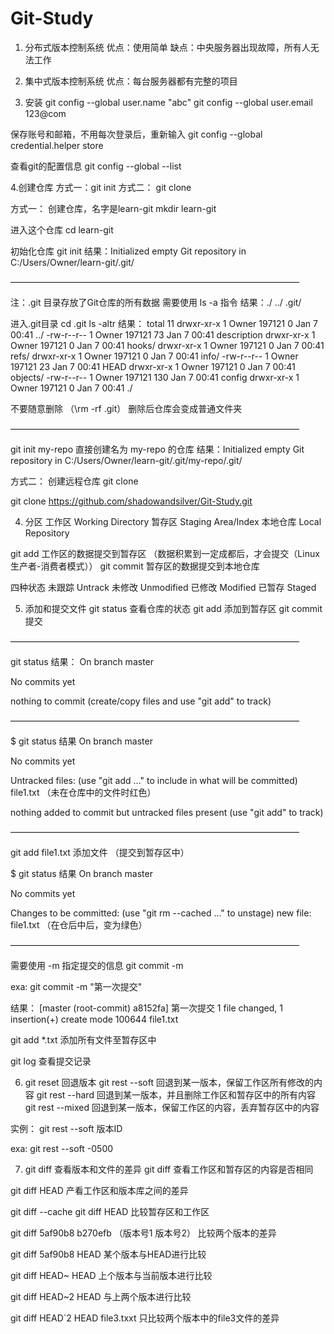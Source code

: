 # Git-Study
1. 分布式版本控制系统
  优点：使用简单
  缺点：中央服务器出现故障，所有人无法工作
  
2. 集中式版本控制系统
  优点：每台服务器都有完整的项目

3. 安装
git config --global user.name "abc"
git config --global user.email 123@com

保存账号和邮箱，不用每次登录后，重新输入
git config --global credential.helper store

查看git的配置信息
git config --global --list

4.创建仓库
方式一：git init
方式二： git clone

方式一：
创建仓库，名字是learn-git
mkdir learn-git

进入这个仓库
cd learn-git

初始化仓库
git init
结果：Initialized empty Git repository in C:/Users/Owner/learn-git/.git/

—————————————————————————————————

注：.git 目录存放了Git仓库的所有数据
需要使用 ls -a 指令
结果：./  ../  .git/

进入.git目录
cd .git
ls -altr
结果：
total 11
drwxr-xr-x 1 Owner 197121   0 Jan  7 00:41 ../
-rw-r--r-- 1 Owner 197121  73 Jan  7 00:41 description
drwxr-xr-x 1 Owner 197121   0 Jan  7 00:41 hooks/
drwxr-xr-x 1 Owner 197121   0 Jan  7 00:41 refs/
drwxr-xr-x 1 Owner 197121   0 Jan  7 00:41 info/
-rw-r--r-- 1 Owner 197121  23 Jan  7 00:41 HEAD
drwxr-xr-x 1 Owner 197121   0 Jan  7 00:41 objects/
-rw-r--r-- 1 Owner 197121 130 Jan  7 00:41 config
drwxr-xr-x 1 Owner 197121   0 Jan  7 00:41 ./

不要随意删除 （\rm -rf .git） 删除后仓库会变成普通文件夹

—————————————————————————————————

git init my-repo 直接创建名为 my-repo 的仓库
结果：Initialized empty Git repository in C:/Users/Owner/learn-git/.git/my-repo/.git/

方式二：
创建远程仓库
git clone

git clone https://github.com/shadowandsilver/Git-Study.git


4. 分区
工作区 Working Directory
暂存区 Staging Area/Index
本地仓库 Local Repository

git add 工作区的数据提交到暂存区 （数据积累到一定成都后，才会提交（Linux生产者-消费者模式））
git commit 暂存区的数据提交到本地仓库

四种状态
未跟踪 Untrack
未修改 Unmodified
已修改 Modified
已暂存 Staged

5. 添加和提交文件
git status 查看仓库的状态
git add 添加到暂存区
git commit 提交

—————————————————————————————————

git status
结果：
On branch master

No commits yet

nothing to commit (create/copy files and use "git add" to track)

—————————————————————————————————

$ git status
结果
On branch master

No commits yet

Untracked files:
  (use "git add <file>..." to include in what will be committed)
        file1.txt （未在仓库中的文件时红色）

nothing added to commit but untracked files present (use "git add" to track)

—————————————————————————————————

git add file1.txt 添加文件 （提交到暂存区中）

$ git status
结果
On branch master

No commits yet

Changes to be committed:
  (use "git rm --cached <file>..." to unstage)
        new file:   file1.txt （在仓后中后，变为绿色）

—————————————————————————————————

需要使用 -m 指定提交的信息
git commit -m 

exa: git commit -m "第一次提交"

结果：
[master (root-commit) a8152fa] 第一次提交
 1 file changed, 1 insertion(+)
 create mode 100644 file1.txt

git add *.txt 添加所有文件至暂存区中

git log 查看提交记录

 6. git reset 回退版本
git rest --soft 回退到某一版本，保留工作区所有修改的内容
git rest --hard 回退到某一版本，并且删除工作区和暂存区中的所有内容
git rest --mixed 回退到某一版本，保留工作区的内容，丢弃暂存区中的内容

实例：
git rest --soft 版本ID

exa: git rest --soft -0500

7. git diff 查看版本和文件的差异
git diff
查看工作区和暂存区的内容是否相同

 git diff HEAD
 产看工作区和版本库之间的差异

git diff --cache
git diff HEAD 比较暂存区和工作区

git diff 5af90b8 b270efb （版本号1 版本号2）
比较两个版本的差异

git diff 5af90b8 HEAD
某个版本与HEAD进行比较

git diff HEAD~ HEAD
上个版本与当前版本进行比较

git diff HEAD~2 HEAD
与上两个版本进行比较

git diff HEAD`2 HEAD file3.txxt
只比较两个版本中的file3文件的差异






















